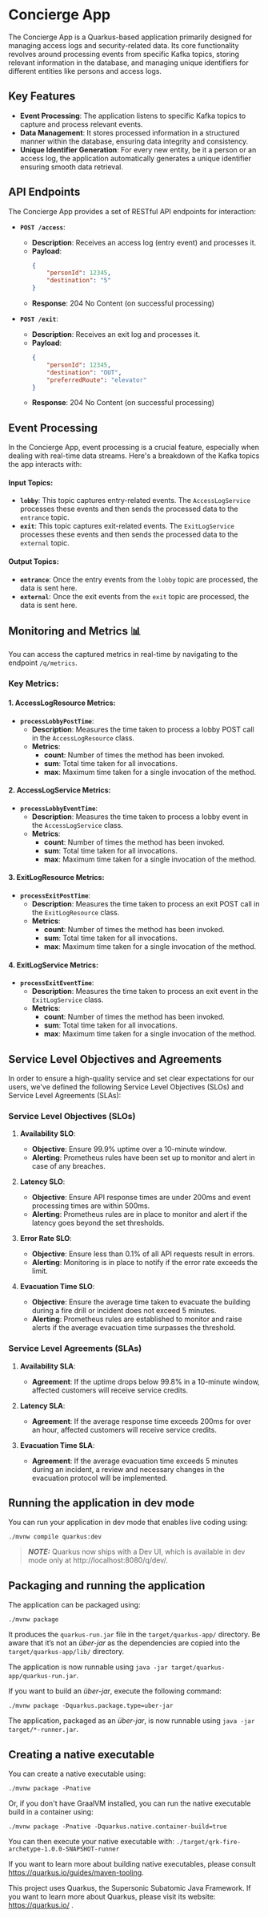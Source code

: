 # Concierge App

The Concierge App is a Quarkus-based application primarily designed for managing access logs and security-related data. Its core functionality revolves around processing events from specific Kafka topics, storing relevant information in the database, and managing unique identifiers for different entities like persons and access logs.

## Key Features

- **Event Processing**: The application listens to specific Kafka topics to capture and process relevant events.
- **Data Management**: It stores processed information in a structured manner within the database, ensuring data integrity and consistency.
- **Unique Identifier Generation**: For every new entity, be it a person or an access log, the application automatically generates a unique identifier ensuring smooth data retrieval.

## API Endpoints

The Concierge App provides a set of RESTful API endpoints for interaction:

- **`POST /access`**: 
  - **Description**: Receives an access log (entry event) and processes it.
  - **Payload**: 
    ```json
    {
        "personId": 12345,
        "destination": "5"
    }
    ```
  - **Response**: 204 No Content (on successful processing)

- **`POST /exit`**:
  - **Description**: Receives an exit log and processes it.
  - **Payload**: 
    ```json
    {
        "personId": 12345,
        "destination": "OUT",
        "preferredRoute": "elevator"
    }
    ```
  - **Response**: 204 No Content (on successful processing)

## Event Processing

In the Concierge App, event processing is a crucial feature, especially when dealing with real-time data streams. Here's a breakdown of the Kafka topics the app interacts with:

#### Input Topics:
- **`lobby`**: This topic captures entry-related events. The `AccessLogService` processes these events and then sends the processed data to the `entrance` topic.
- **`exit`**: This topic captures exit-related events. The `ExitLogService` processes these events and then sends the processed data to the `external` topic.

#### Output Topics:
- **`entrance`**: Once the entry events from the `lobby` topic are processed, the data is sent here.
- **`external`**: Once the exit events from the `exit` topic are processed, the data is sent here.

## Monitoring and Metrics 📊

You can access the captured metrics in real-time by navigating to the endpoint `/q/metrics`.

### Key Metrics:

#### 1. **AccessLogResource Metrics**:

- **`processLobbyPostTime`**:
  - **Description**: Measures the time taken to process a lobby POST call in the `AccessLogResource` class.
  - **Metrics**:
    - **count**: Number of times the method has been invoked.
    - **sum**: Total time taken for all invocations.
    - **max**: Maximum time taken for a single invocation of the method.

#### 2. **AccessLogService Metrics**:

- **`processLobbyEventTime`**:
  - **Description**: Measures the time taken to process a lobby event in the `AccessLogService` class.
  - **Metrics**:
    - **count**: Number of times the method has been invoked.
    - **sum**: Total time taken for all invocations.
    - **max**: Maximum time taken for a single invocation of the method.

#### 3. **ExitLogResource Metrics**:

- **`processExitPostTime`**:
  - **Description**: Measures the time taken to process an exit POST call in the `ExitLogResource` class.
  - **Metrics**:
    - **count**: Number of times the method has been invoked.
    - **sum**: Total time taken for all invocations.
    - **max**: Maximum time taken for a single invocation of the method.

#### 4. **ExitLogService Metrics**:

- **`processExitEventTime`**:
  - **Description**: Measures the time taken to process an exit event in the `ExitLogService` class.
  - **Metrics**:
    - **count**: Number of times the method has been invoked.
    - **sum**: Total time taken for all invocations.
    - **max**: Maximum time taken for a single invocation of the method.

## Service Level Objectives and Agreements

In order to ensure a high-quality service and set clear expectations for our users, we've defined the following Service Level Objectives (SLOs) and Service Level Agreements (SLAs):

### Service Level Objectives (SLOs)

1. **Availability SLO**: 
   - **Objective**: Ensure 99.9% uptime over a 10-minute window.
   - **Alerting**: Prometheus rules have been set up to monitor and alert in case of any breaches.

2. **Latency SLO**: 
   - **Objective**: Ensure API response times are under 200ms and event processing times are within 500ms.
   - **Alerting**: Prometheus rules are in place to monitor and alert if the latency goes beyond the set thresholds.

3. **Error Rate SLO**: 
   - **Objective**: Ensure less than 0.1% of all API requests result in errors.
   - **Alerting**: Monitoring is in place to notify if the error rate exceeds the limit.

4. **Evacuation Time SLO**:
   - **Objective**: Ensure the average time taken to evacuate the building during a fire drill or incident does not exceed 5 minutes.
   - **Alerting**: Prometheus rules are established to monitor and raise alerts if the average evacuation time surpasses the threshold.

### Service Level Agreements (SLAs)

1. **Availability SLA**: 
   - **Agreement**: If the uptime drops below 99.8% in a 10-minute window, affected customers will receive service credits.

2. **Latency SLA**: 
   - **Agreement**: If the average response time exceeds 200ms for over an hour, affected customers will receive service credits.

3. **Evacuation Time SLA**:
   - **Agreement**: If the average evacuation time exceeds 5 minutes during an incident, a review and necessary changes in the evacuation protocol will be implemented.

## Running the application in dev mode

You can run your application in dev mode that enables live coding using:
```shell script
./mvnw compile quarkus:dev
```

> **_NOTE:_**  Quarkus now ships with a Dev UI, which is available in dev mode only at http://localhost:8080/q/dev/.

## Packaging and running the application

The application can be packaged using:
```shell script
./mvnw package
```
It produces the `quarkus-run.jar` file in the `target/quarkus-app/` directory.
Be aware that it’s not an _über-jar_ as the dependencies are copied into the `target/quarkus-app/lib/` directory.

The application is now runnable using `java -jar target/quarkus-app/quarkus-run.jar`.

If you want to build an _über-jar_, execute the following command:
```shell script
./mvnw package -Dquarkus.package.type=uber-jar
```

The application, packaged as an _über-jar_, is now runnable using `java -jar target/*-runner.jar`.

## Creating a native executable

You can create a native executable using: 
```shell script
./mvnw package -Pnative
```

Or, if you don't have GraalVM installed, you can run the native executable build in a container using: 
```shell script
./mvnw package -Pnative -Dquarkus.native.container-build=true
```

You can then execute your native executable with: `./target/qrk-fire-archetype-1.0.0-SNAPSHOT-runner`

If you want to learn more about building native executables, please consult https://quarkus.io/guides/maven-tooling.

This project uses Quarkus, the Supersonic Subatomic Java Framework.
If you want to learn more about Quarkus, please visit its website: https://quarkus.io/ .
